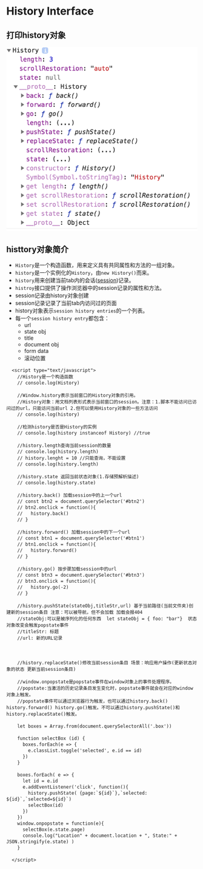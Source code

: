 # History Interface


## 打印history对象

![History Object](images/history-object.png)

## histtory对象简介
- `History`是一个构造函数，用来定义具有共同属性和方法的一组对象。
- `history`是一个实例化的`History`，由`new History()`而来。
- `history`用来创建当前tab内的会话([session](../computer-science/session.md))记录。
- `histroy`接口提供了操作浏览器中的session记录的属性和方法。
- session记录由history对象创建
- session记录记录了当前tab内访问过的页面
- history对象表示`session history entries`的一个列表。
- 每一个`session history entry`都包含：
  - url
  - state obj
  - title
  - document obj
  - form data
  - 滚动位置
  
```
  <script type="text/javascript">
    //History是一个构造函数
    // console.log(History)

    //Window.history表示当前窗口的History对象的引用。
    //History对象：用文档列表形式表示当前窗口的session。注意：1.脚本不能访问已访问过的url，只能访问当前url 2.但可以使用History对象的一些方法访问
    // console.log(history)

    //检测history是否是History的实例
    // console.log(history instanceof History) //true

    //history.length查询当前session的数量
    // console.log(history.length)
    // history.lenght = 10 //只能查询，不能设置
    // console.log(history.length)

    //history.state 返回当前状态对象(1.存储预解析描述)
    // console.log(history.state)

    //history.back() 加载session中的上一个url
    // const btn2 = document.querySelector('#btn2')
    // btn2.onclick = function(){
    //   history.back()
    // }

    //history.forward() 加载session中的下一个url
    // const btn1 = document.querySelector('#btn1')
    // btn1.onclick = function(){
    //   history.forward()
    // }

    //history.go() 按步骤加载session中的url
    // const btn3 = document.querySelector('#btn3')
    // btn3.onclick = function(){
    //   history.go(-2)
    // }

    //history.pushState(stateObj,titleStr,url) 基于当前路径(当前文件夹)创建新的session条目 注意：可以被导航，但不会加载 加载会报404
    //stateObj:可以是被序列化的任何东西  let stateObj = { foo: "bar"}  状态对象改变会触发popstate事件
    //titleStr: 标题
    //url: 新的URL记录



    //history.replaceState()修改当前session条目 场景：响应用户操作(更新状态对象的状态 更新当前session条目)

    //window.onpopstate是popstate事件在window对象上的事件处理程序。
    //popstate:当激活的历史记录条目发生变化时，popstate事件就会在对应的window对象上触发。
    //popstate事件可以通过浏览器行为触发，也可以通过history.back() history.forward() history.go()触发。不可以通过history.pushState()和history.replaceState()触发。

    let boxes = Array.from(document.querySelectorAll('.box'))

    function selectBox (id) {
      boxes.forEach(e => {
        e.classList.toggle('selected', e.id == id)
      })
    }

    boxes.forEach( e => {
      let id = e.id
      e.addEventListener('click', function(){
        history.pushState( {page:`${id}`},`selected: ${id}`,`selected=${id}`)
        selectBox(id)
      })
    })
    window.onpopstate = function(e){
      selectBox(e.state.page)
      console.log("Location" + document.location + ", State:" + JSON.stringify(e.state) )
    }

  </script>
  ```
